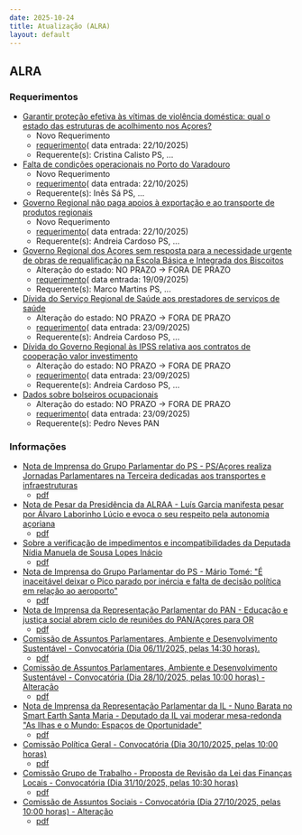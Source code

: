 ```yaml
---
date: 2025-10-24
title: Atualização (ALRA)
layout: default
---
```

## ALRA

### Requerimentos

* [Garantir proteção efetiva às vítimas de violência doméstica: qual o estado das estruturas de acolhimento nos Açores?](http://base.alra.pt:82/4DACTION/w_pesquisa_registo/4/8994)
  * Novo Requerimento
  * [requerimento](http://base.alra.pt:82/Doc_Req/XIIIreque444.pdf)( data entrada: 22/10/2025)
  * Requerente(s): Cristina Calisto PS, ...
* [Falta de condições operacionais no Porto do Varadouro](http://base.alra.pt:82/4DACTION/w_pesquisa_registo/4/8995)
  * Novo Requerimento
  * [requerimento](http://base.alra.pt:82/Doc_Req/XIIIreque445.pdf)( data entrada: 22/10/2025)
  * Requerente(s): Inês Sá PS, ...
* [Governo Regional não paga apoios à exportação e ao transporte de produtos regionais](http://base.alra.pt:82/4DACTION/w_pesquisa_registo/4/8996)
  * Novo Requerimento
  * [requerimento](http://base.alra.pt:82/Doc_Req/XIIIreque446.pdf)( data entrada: 22/10/2025)
  * Requerente(s): Andreia Cardoso PS, ...
* [Governo Regional dos Açores sem resposta para a necessidade urgente de obras de requalificação na Escola Básica e Integrada dos Biscoitos](http://base.alra.pt:82/4DACTION/w_pesquisa_registo/4/8953)
  * Alteração do estado: NO PRAZO → FORA DE PRAZO
  * [requerimento](http://base.alra.pt:82/Doc_Req/XIIIreque418.pdf)( data entrada: 19/09/2025)
  * Requerente(s): Marco Martins PS, ...
* [Dívida do Serviço Regional de Saúde aos prestadores de serviços de saúde](http://base.alra.pt:82/4DACTION/w_pesquisa_registo/4/8958)
  * Alteração do estado: NO PRAZO → FORA DE PRAZO
  * [requerimento](http://base.alra.pt:82/Doc_Req/XIIIreque422.pdf)( data entrada: 23/09/2025)
  * Requerente(s): Andreia Cardoso PS, ...
* [Dívida do Governo Regional às IPSS relativa aos contratos de cooperação valor investimento](http://base.alra.pt:82/4DACTION/w_pesquisa_registo/4/8959)
  * Alteração do estado: NO PRAZO → FORA DE PRAZO
  * [requerimento](http://base.alra.pt:82/Doc_Req/XIIIreque423.pdf)( data entrada: 23/09/2025)
  * Requerente(s): Andreia Cardoso PS, ...
* [Dados sobre bolseiros ocupacionais](http://base.alra.pt:82/4DACTION/w_pesquisa_registo/4/8960)
  * Alteração do estado: NO PRAZO → FORA DE PRAZO
  * [requerimento](http://base.alra.pt:82/Doc_Req/XIIIreque424.pdf)( data entrada: 23/09/2025)
  * Requerente(s): Pedro Neves PAN

### Informações

* [Nota de Imprensa do Grupo Parlamentar do PS - PS/Açores realiza Jornadas Parlamentares na Terceira dedicadas aos transportes e infraestruturas](http://base.alra.pt:82/4DACTION/w_pesquisa_registo/8/22242)
  * [pdf](http://base.alra.pt:82/Doc_Noticias/NI22242.pdf)
* [Nota de Pesar da Presidência da ALRAA - Luís Garcia manifesta pesar por Álvaro Laborinho Lúcio e evoca o seu respeito pela autonomia açoriana](http://base.alra.pt:82/4DACTION/w_pesquisa_registo/8/22243)
  * [pdf](http://base.alra.pt:82/Doc_Noticias/NI22243.pdf)
* [Sobre a verificação de impedimentos e incompatibilidades da Deputada Nídia Manuela de Sousa Lopes Inácio](http://base.alra.pt:82/4DACTION/w_pesquisa_registo/8/22244)
  * [pdf](http://base.alra.pt:82/Doc_Noticias/NI22244.pdf)
* [Nota de Imprensa do Grupo Parlamentar do PS - Mário Tomé: "É inaceitável deixar o Pico parado por inércia e falta de decisão política em relação ao aeroporto"](http://base.alra.pt:82/4DACTION/w_pesquisa_registo/8/22246)
  * [pdf](http://base.alra.pt:82/Doc_Noticias/NI22246.pdf)
* [Nota de Imprensa da Representação Parlamentar do PAN - Educação e justiça social abrem ciclo de reuniões do PAN/Açores para OR](http://base.alra.pt:82/4DACTION/w_pesquisa_registo/8/22247)
  * [pdf](http://base.alra.pt:82/Doc_Noticias/NI22247.pdf)
* [Comissão de Assuntos Parlamentares, Ambiente e Desenvolvimento Sustentável - Convocatória (Dia 06/11/2025, pelas 14:30 horas).](http://base.alra.pt:82/4DACTION/w_pesquisa_registo/8/22248)
  * [pdf](http://base.alra.pt:82/Doc_Noticias/NI22248.pdf)
* [Comissão de Assuntos Parlamentares, Ambiente e Desenvolvimento Sustentável - Convocatória (Dia 28/10/2025, pelas 10:00 horas) - Alteração](http://base.alra.pt:82/4DACTION/w_pesquisa_registo/8/22249)
  * [pdf](http://base.alra.pt:82/Doc_Noticias/NI22249.pdf)
* [Nota de Imprensa da Representação Parlamentar da IL - Nuno Barata no Smart Earth Santa Maria - Deputado da IL vai moderar mesa-redonda "As Ilhas e o Mundo: Espaços de Oportunidade"](http://base.alra.pt:82/4DACTION/w_pesquisa_registo/8/22250)
  * [pdf](http://base.alra.pt:82/Doc_Noticias/NI22250.pdf)
* [Comissão Política Geral - Convocatória (Dia 30/10/2025, pelas 10:00 horas)](http://base.alra.pt:82/4DACTION/w_pesquisa_registo/8/22252)
  * [pdf](http://base.alra.pt:82/Doc_Noticias/NI22252.pdf)
* [Comissão Grupo de Trabalho - Proposta de Revisão da Lei das Finanças Locais - Convocatória (Dia 31/10/2025, pelas 10:30 horas)](http://base.alra.pt:82/4DACTION/w_pesquisa_registo/8/22253)
  * [pdf](http://base.alra.pt:82/Doc_Noticias/NI22253.pdf)
* [Comissão de Assuntos Sociais - Convocatória (Dia 27/10/2025, pelas 10:00 horas) - Alteração](http://base.alra.pt:82/4DACTION/w_pesquisa_registo/8/22254)
  * [pdf](http://base.alra.pt:82/Doc_Noticias/NI22254.pdf)
